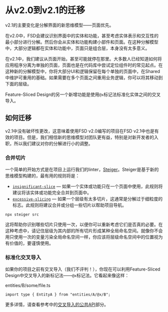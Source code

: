 # 从v2.0到v2.1的迁移

v2.1的主要变化是分解界面的新思维模型——页面优先。

在v2.0中，FSD会建议识别界面中的实体和功能，甚至考虑实体表示和交互性的最小部分进行分解。然后你会从实体和功能构建小部件和页面。在这种分解模型中，大部分逻辑都在实体和功能中，页面只是组合层，本身没有太多意义。

在v2.1中，我们建议从页面开始，甚至可能就停在那里。大多数人已经知道如何将应用程序分离为单独的页面，页面也是在代码库中尝试定位组件时的常见起点。在这种新的分解模型中，你将大部分UI和逻辑保留在每个单独的页面中，在Shared中维护可重用的基础。如果需要在多个页面之间重用业务逻辑，你可以将其移动到下面的层级。

Feature-Sliced Design的另一个新增功能是使用`@x`标记法标准化实体之间的交叉导入。

## 如何迁移[​](#how-to-migrate "标题的直接链接")

v2.1中没有破坏性更改，这意味着使用FSD v2.0编写的项目在FSD v2.1中也是有效的项目。但是，我们相信新的思维模型对团队更有益，特别是对新开发者的入职，所以我们建议对你的分解进行小的调整。

### 合并切片[​](#合并切片 "标题的直接链接")

一个简单的开始方式是在项目上运行我们的linter，[Steiger](https://github.com/feature-sliced/steiger)。Steiger是基于新的思维模型构建的，最有用的规则将是：

* [`insignificant-slice`](https://github.com/feature-sliced/steiger/tree/master/packages/steiger-plugin-fsd/src/insignificant-slice) — 如果一个实体或功能只在一个页面中使用，此规则将建议将该实体或功能完全合并到页面中。
* [`excessive-slicing`](https://github.com/feature-sliced/steiger/tree/master/packages/steiger-plugin-fsd/src/excessive-slicing) — 如果一个层级有太多切片，这通常是分解过于细粒度的标志。此规则将建议合并或分组一些切片以帮助项目导航。

```
npx steiger src
```

这将帮助你识别哪些切片只使用一次，以便你可以重新考虑它们是否真的必要。在这种考虑中，请记住层级为其内部的所有切片形成某种全局命名空间。就像你不会用只使用一次的变量污染全局命名空间一样，你应该将层级命名空间中的位置视为有价值的，要谨慎使用。

### 标准化交叉导入[​](#标准化交叉导入 "标题的直接链接")

如果你的项目之前有交叉导入（我们不评判！），你现在可以利用Feature-Sliced Design中交叉导入的新标记法——`@x`标记法。它看起来像这样：

entities/B/some/file.ts

```
import type { EntityA } from "entities/A/@x/B";
```

更多详情，请查看参考中的[交叉导入的公共API](/documentation/zh/docs/reference/public-api.md#public-api-for-cross-imports)部分。
